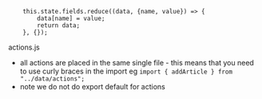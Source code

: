 


```
	this.state.fields.reduce((data, {name, value}) => {
		data[name] = value;
		return data;
	}, {});
```

actions.js
- all actions are placed in the same single file - this means that you need to use curly braces in the import eg
`import { addArticle } from "../data/actions";`
- note we do not do export default for actions